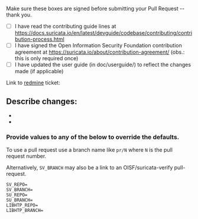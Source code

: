 Make sure these boxes are signed before submitting your Pull Request -- thank you.

- [ ] I have read the contributing guide lines at
   https://docs.suricata.io/en/latest/devguide/codebase/contributing/contribution-process.html
- [ ] I have signed the Open Information Security Foundation contribution agreement at
   https://suricata.io/about/contribution-agreement/ (obs.: this is only required once)
- [ ] I have updated the user guide (in doc/userguide/) to reflect the changes made (if applicable)

Link to [redmine](https://redmine.openinfosecfoundation.org/projects/suricata/issues) ticket:

Describe changes:
-
-
-

### Provide values to any of the below to override the defaults.

To use a pull request use a branch name like `pr/N` where `N` is the
pull request number.

Alternatively, `SV_BRANCH` may also be a link to an
OISF/suricata-verify pull-request.

```
SV_REPO=
SV_BRANCH=
SU_REPO=
SU_BRANCH=
LIBHTP_REPO=
LIBHTP_BRANCH=
```
